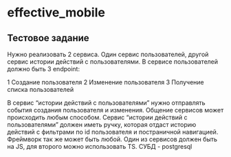 # effective_mobile

## Тестовое задание

Нужно реализовать 2 сервиса. Один сервис пользователей, другой сервис истории действий с
пользователями. В сервисе пользователей должно быть 3 endpoint:

1 Создание пользователя
2 Изменение пользователя
3 Получение списка пользователей

В сервис “истории действий с пользователями” нужно отправлять события создания пользователя
и изменения. Общение сервисов может происходить любым способом. Сервис “истории действий
с пользователями” должен иметь ручку, которая отдаст историю действий с фильтрами по id
пользователя и постраничной навигацией. Фреймворк так же может быть любой. Один из
сервисов должен быть на JS, для второго можно использовать TS. СУБД - postgresql
